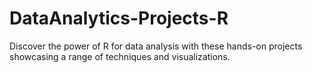 # DataAnalytics-Projects-R
Discover the power of R for data analysis with these hands-on projects showcasing a range of techniques and visualizations.
